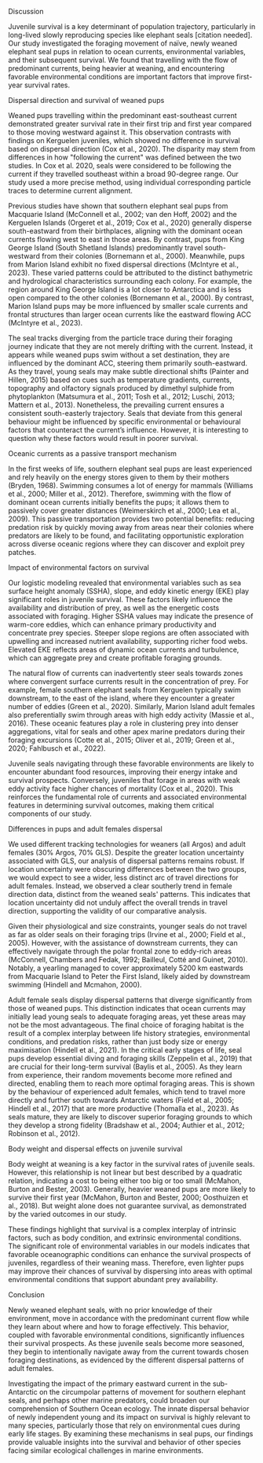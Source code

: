 Discussion

Juvenile survival is a key determinant of population trajectory, particularly in long-lived slowly reproducing species like elephant seals [citation needed]. Our study investigated the foraging movement of naïve, newly weaned elephant seal pups in relation to ocean currents, environmental variables, and their subsequent survival. We found that travelling with the flow of predominant currents, being heavier at weaning, and encountering favorable environmental conditions are important factors that improve first-year survival rates.

Dispersal direction and survival of weaned pups

Weaned pups travelling within the predominant east-southeast current demonstrated greater survival rate in their first trip and first year compared to those moving westward against it. This observation contrasts with findings on Kerguelen juveniles, which showed no difference in survival based on dispersal direction (Cox et al., 2020). The disparity may stem from differences in how "following the current" was defined between the two studies. In Cox et al. 2020, seals were considered to be following the current if they travelled southeast within a broad 90-degree range. Our study used a more precise method, using individual corresponding particle traces to determine current alignment.

Previous studies have shown that southern elephant seal pups from Macquarie Island (McConnell et al., 2002; van den Hoff, 2002) and the Kerguelen Islands (Orgeret et al., 2019; Cox et al., 2020) generally disperse south-eastward from their birthplaces, aligning with the dominant ocean currents flowing west to east in those areas. By contrast, pups from King George Island (South Shetland Islands) predominantly travel south-westward from their colonies (Bornemann et al., 2000). Meanwhile, pups from Marion Island exhibit no fixed dispersal directions (McIntyre et al., 2023). These varied patterns could be attributed to the distinct bathymetric and hydrological characteristics surrounding each colony. For example, the region around King George Island is a lot closer to Antarctica and is less open compared to the other colonies (Bornemann et al., 2000). By contrast, Marion Island pups may be more influenced by smaller scale currents and frontal structures than larger ocean currents like the eastward flowing ACC (McIntyre et al., 2023).

The seal tracks diverging from the particle trace during their foraging journey indicate that they are not merely drifting with the current. Instead, it appears while weaned pups swim without a set destination, they are influenced by the dominant ACC, steering them primarily south-eastward. As they travel, young seals may make subtle directional shifts (Painter and Hillen, 2015) based on cues such as temperature gradients, currents, topography and olfactory signals produced by dimethyl sulphide from phytoplankton (Matsumura et al., 2011; Tosh et al., 2012; Luschi, 2013; Mattern et al., 2013). Nonetheless, the prevailing current ensures a consistent south-easterly trajectory. Seals that deviate from this general behaviour might be influenced by specific environmental or behavioural factors that counteract the current’s influence. However, it is interesting to question why these factors would result in poorer survival.

Oceanic currents as a passive transport mechanism 

In the first weeks of life, southern elephant seal pups are least experienced and rely heavily on the energy stores given to them by their mothers (Bryden, 1968). Swimming consumes a lot of energy for mammals (Williams et al., 2000; Miller et al., 2012). Therefore, swimming with the flow of dominant ocean currents initially benefits the pups; it allows them to passively cover greater distances (Weimerskirch et al., 2000; Lea et al., 2009). This passive transportation provides two potential benefits: reducing predation risk by quickly moving away from areas near their colonies where predators are likely to be found, and facilitating opportunistic exploration across diverse oceanic regions where they can discover and exploit prey patches.

Impact of environmental factors on survival

Our logistic modeling revealed that environmental variables such as sea surface height anomaly (SSHA), slope, and eddy kinetic energy (EKE) play significant roles in juvenile survival. These factors likely influence the availability and distribution of prey, as well as the energetic costs associated with foraging. Higher SSHA values may indicate the presence of warm-core eddies, which can enhance primary productivity and concentrate prey species. Steeper slope regions are often associated with upwelling and increased nutrient availability, supporting richer food webs. Elevated EKE reflects areas of dynamic ocean currents and turbulence, which can aggregate prey and create profitable foraging grounds.

The natural flow of currents can inadvertently steer seals towards zones where convergent surface currents result in the concentration of prey. For example, female southern elephant seals from Kerguelen typically swim downstream, to the east of the island, where they encounter a greater number of eddies (Green et al., 2020). Similarly, Marion Island adult females also preferentially swim through areas with high eddy activity (Massie et al., 2016). These oceanic features play a role in clustering prey into denser aggregations, vital for seals and other apex marine predators during their foraging excursions (Cotte et al., 2015; Oliver et al., 2019; Green et al., 2020; Fahlbusch et al., 2022).

Juvenile seals navigating through these favorable environments are likely to encounter abundant food resources, improving their energy intake and survival prospects. Conversely, juveniles that forage in areas with weak eddy activity face higher chances of mortality (Cox et al., 2020). This reinforces the fundamental role of currents and associated environmental features in determining survival outcomes, making them critical components of our study.

Differences in pups and adult females dispersal

We used different tracking technologies for weaners (all Argos) and adult females (30% Argos, 70% GLS). Despite the greater location uncertainty associated with GLS, our analysis of dispersal patterns remains robust. If location uncertainty were obscuring differences between the two groups, we would expect to see a wider, less distinct arc of travel directions for adult females. Instead, we observed a clear southerly trend in female direction data, distinct from the weaned seals' patterns. This indicates that location uncertainty did not unduly affect the overall trends in travel direction, supporting the validity of our comparative analysis.

Given their physiological and size constraints, younger seals do not travel as far as older seals on their foraging trips (Irvine et al., 2000; Field et al., 2005). However, with the assistance of downstream currents, they can effectively navigate through the polar frontal zone to eddy-rich areas (McConnell, Chambers and Fedak, 1992; Bailleul, Cotté and Guinet, 2010). Notably, a yearling managed to cover approximately 5200 km eastwards from Macquarie Island to Peter the First Island, likely aided by downstream swimming (Hindell and Mcmahon, 2000).

Adult female seals display dispersal patterns that diverge significantly from those of weaned pups. This distinction indicates that ocean currents may initially lead young seals to adequate foraging areas, yet these areas may not be the most advantageous. The final choice of foraging habitat is the result of a complex interplay between life history strategies, environmental conditions, and predation risks, rather than just body size or energy maximisation (Hindell et al., 2021). In the critical early stages of life, seal pups develop essential diving and foraging skills (Zeppelin et al., 2019) that are crucial for their long-term survival (Baylis et al., 2005). As they learn from experience, their random movements become more refined and directed, enabling them to reach more optimal foraging areas. This is shown by the behaviour of experienced adult females, which tend to travel more directly and further south towards Antarctic waters (Field et al., 2005; Hindell et al., 2017) that are more productive (Thomalla et al., 2023). As seals mature, they are likely to discover superior foraging grounds to which they develop a strong fidelity (Bradshaw et al., 2004; Authier et al., 2012; Robinson et al., 2012).

Body weight and dispersal effects on juvenile survival

Body weight at weaning is a key factor in the survival rates of juvenile seals. However, this relationship is not linear but best described by a quadratic relation, indicating a cost to being either too big or too small (McMahon, Burton and Bester, 2003). Generally, heavier weaned pups are more likely to survive their first year (McMahon, Burton and Bester, 2000; Oosthuizen et al., 2018). But weight alone does not guarantee survival, as demonstrated by the varied outcomes in our study.

These findings highlight that survival is a complex interplay of intrinsic factors, such as body condition, and extrinsic environmental conditions. The significant role of environmental variables in our models indicates that favorable oceanographic conditions can enhance the survival prospects of juveniles, regardless of their weaning mass. Therefore, even lighter pups may improve their chances of survival by dispersing into areas with optimal environmental conditions that support abundant prey availability.

Conclusion

Newly weaned elephant seals, with no prior knowledge of their environment, move in accordance with the predominant current flow while they learn about where and how to forage effectively. This behavior, coupled with favorable environmental conditions, significantly influences their survival prospects. As these juvenile seals become more seasoned, they begin to intentionally navigate away from the current towards chosen foraging destinations, as evidenced by the different dispersal patterns of adult females.

Investigating the impact of the primary eastward current in the sub-Antarctic on the circumpolar patterns of movement for southern elephant seals, and perhaps other marine predators, could broaden our comprehension of Southern Ocean ecology. The innate dispersal behavior of newly independent young and its impact on survival is highly relevant to many species, particularly those that rely on environmental cues during early life stages. By examining these mechanisms in seal pups, our findings provide valuable insights into the survival and behavior of other species facing similar ecological challenges in marine environments.